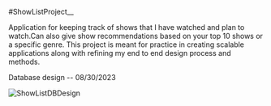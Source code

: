 #ShowListProject__

Application for keeping track of shows that I have watched and plan to watch.Can also give show recommendations based on your top 10 shows or a specific genre. This project is meant for practice in  creating scalable applications along with refining my end to end design process and methods.   

Database design -- 08/30/2023

![ShowListDBDesign](https://github.com/NyzheirTS/ShowListProject__/assets/110790392/359a561e-0e00-4441-9b47-a0c2d0065dbd)
